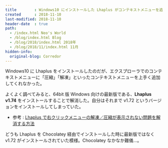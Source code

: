 ```yaml
---
title        : Windows10 にインストールした Lhaplus がコンテキストメニューを追加してくれない時はバージョンをチェックする
created      : 2018-11-10
last-modified: 2018-11-10
header-date  : true
path:
  - /index.html Neo's World
  - /blog/index.html Blog
  - /blog/2018/index.html 2018年
  - /blog/2018/11/index.html 11月
hidden-info:
  original-blog: Corredor
---
```


Windows10 に Lhaplus をインストールしたのだが、エクスプローラでのコンテキストメニューに「圧縮」「解凍」といったコンテキストメニューを上手く追加してくれなかった。

よくよく調べてみると、64bit 版 Windows 向けの最新版である、**Lhaplus v1.74** をインストールすることで解消した。自分はそれまで v1.72 というバージョンをインストールしてしまっていた。

- 参考 : [Lhaplus で右クリックメニューの解凍／圧縮が表示されない問題を解消する方法](https://nj-clucker.com/lhaplus-right-click-menu/)

どうも Lhaplus を Chocolatey 経由でインストールした時に最新版ではなく v1.72 がインストールされていた模様。Chocolatey なかなか難儀…。
